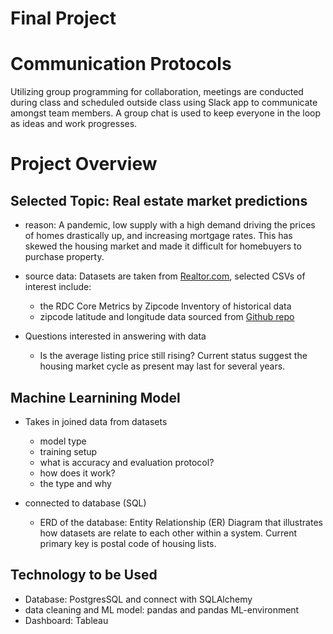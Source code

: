 # Final Project

# Communication Protocols
Utilizing group programming for collaboration, meetings are conducted during class and scheduled outside class using Slack app to communicate amongst team members. A group chat is used to keep everyone in the loop as ideas and work progresses. 

# Project Overview

## Selected Topic: Real estate market predictions
- reason: A pandemic, low supply with a high demand driving the prices of homes drastically up, and increasing mortgage rates. This  has skewed the housing market and made it difficult for homebuyers to purchase property. 
- source data: Datasets are taken from [Realtor.com](https://www.realtor.com/research/data/), selected CSVs of interest include:
    * the RDC Core Metrics by Zipcode Inventory of historical data
    * zipcode latitude and longitude data sourced from [Github repo](https://github.com/midwire/free_zipcode_data/blob/5f831e3918488751a701b583a419ca3e1d44d93f/all_us_zipcodes.csv)

- Questions interested in answering with data
    * Is the average listing price still rising? Current status suggest the housing market cycle as present may last for several years.


## Machine Learnining Model
- Takes in joined data from datasets 
    * model type
    * training setup
    * what is accuracy and evaluation protocol?
    * how does it work?
    * the type and why

- connected to database (SQL)
    *  ERD of the database: Entity Relationship (ER) Diagram that 
            illustrates how datasets are relate to each other within a system. 
            Current primary key is postal code of housing lists.
        


## Technology to be Used

- Database: PostgresSQL and connect with SQLAlchemy
- data cleaning and ML model: pandas and pandas ML-environment
- Dashboard: Tableau